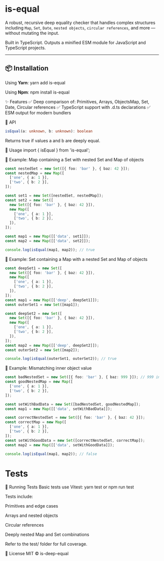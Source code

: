 # is-equal

A robust, recursive deep equality checker that handles complex structures including `Map`, `Set`, `Date`, `nested objects`, `circular references`, and more — without mutating the input.

Built in TypeScript. Outputs a minified ESM module for JavaScript and TypeScript projects.

---

## 📦 Installation

Using **Yarn**:
yarn add is-equal

Using **Npm**:
npm install is-equal

✨ Features
✅ Deep comparison of: Primitives, Arrays, ObjectsMap, Set, Date, Circular references
✅ TypeScript support with .d.ts declarations
✅ ESM output for modern bundlers

🔄 API

```TypeScript
isEqual(a: unknown, b: unknown): boolean
```

Returns true if values a and b are deeply equal.

🔧 Usage
import { isEqual } from 'is-equal';

🔁 Example: Map containing a Set with nested Set and Map of objects

```TypeScript
const nestedSet = new Set([{ foo: 'bar' }, { baz: 42 }]);
const nestedMap = new Map([
  ['one', { a: 1 }],
  ['two', { b: 2 }],
]);

const set1 = new Set([nestedSet, nestedMap]);
const set2 = new Set([
  new Set([{ foo: 'bar' }, { baz: 42 }]),
  new Map([
    ['one', { a: 1 }],
    ['two', { b: 2 }],
  ]),
]);

const map1 = new Map([['data', set1]]);
const map2 = new Map([['data', set2]]);

console.log(isEqual(map1, map2)); // true
```

🔁 Example: Set containing a Map with a nested Set and Map of objects

```TypeScript
const deepSet1 = new Set([
  new Set([{ foo: 'bar' }, { baz: 42 }]),
  new Map([
    ['one', { a: 1 }],
    ['two', { b: 2 }],
  ]),
]);
const map1 = new Map([['deep', deepSet1]]);
const outerSet1 = new Set([map1]);

const deepSet2 = new Set([
  new Set([{ foo: 'bar' }, { baz: 42 }]),
  new Map([
    ['one', { a: 1 }],
    ['two', { b: 2 }],
  ]),
]);
const map2 = new Map([['deep', deepSet2]]);
const outerSet2 = new Set([map2]);

console.log(isEqual(outerSet1, outerSet2)); // true

```

🔁 Example: Mismatching inner object value

```TypeScript
const badNestedSet = new Set([{ foo: 'bar' }, { baz: 999 }]); // 999 instead of 42
const goodNestedMap = new Map([
  ['one', { a: 1 }],
  ['two', { b: 2 }],
]);

const setWithBadData = new Set([badNestedSet, goodNestedMap]);
const map1 = new Map([['data', setWithBadData]]);

const correctNestedSet = new Set([{ foo: 'bar' }, { baz: 42 }]);
const correctMap = new Map([
  ['one', { a: 1 }],
  ['two', { b: 2 }],
]);
const setWithGoodData = new Set([correctNestedSet, correctMap]);
const map2 = new Map([['data', setWithGoodData]]);

console.log(isEqual(map1, map2)); // false

```

# Tests

🧪 Running Tests
Basic tests use Vitest:
yarn test
or npm run test

Tests include:

Primitives and edge cases

Arrays and nested objects

Circular references

Deeply nested Map and Set combinations

Refer to the test/ folder for full coverage.

📝 License
MIT © is-deep-equal
